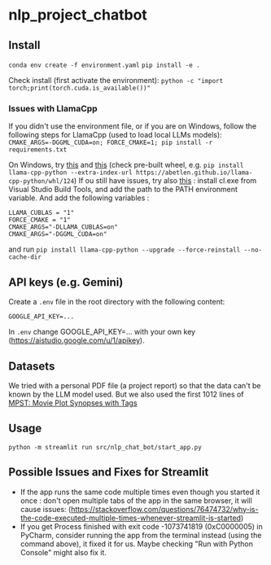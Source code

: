 # nlp_project_chatbot

## Install

`conda env create -f environment.yaml`
`pip install -e .`

Check install (first activate the environment): `python -c "import torch;print(torch.cuda.is_available())"`

### Issues with LlamaCpp

If you didn't use the environment file, or if you are on Windows, follow the following steps for LlamaCpp (used to load local LLMs models):
`CMAKE_ARGS=-DGGML_CUDA=on; FORCE_CMAKE=1; pip install -r requirements.txt`

On Windows, try [this](https://python.langchain.com/docs/integrations/llms/llamacpp/) and [this](https://pypi.org/project/llama-cpp-python/) (check pre-built wheel, e.g. `pip install llama-cpp-python --extra-index-url https://abetlen.github.io/llama-cpp-python/whl/124`)
If ou still have issues, try also [this](https://www.reddit.com/r/LocalLLaMA/comments/14jq3ih/lamacpppython_with_gpu_acceleration_on_windows/) : install cl.exe from Visual Studio Build Tools, and add the path to the PATH environment variable. And add the following variables :
```
LLAMA_CUBLAS = "1"
FORCE_CMAKE = "1"
CMAKE_ARGS="-DLLAMA_CUBLAS=on" 
CMAKE_ARGS="-DGGML_CUDA=on"
```
and run `pip install llama-cpp-python --upgrade --force-reinstall --no-cache-dir`

## API keys (e.g. Gemini)

Create a `.env` file in the root directory with the following content:

```
GOOGLE_API_KEY=...
```
In `.env` change GOOGLE_API_KEY=... with your own key (https://aistudio.google.com/u/1/apikey).

## Datasets

We tried with a personal PDF file (a project report) so that the data can't be known by the LLM model used.
But we also used the first 1012 lines of [MPST: Movie Plot Synopses with Tags](https://www.kaggle.com/datasets/cryptexcode/mpst-movie-plot-synopses-with-tags?resource=download)

## Usage

`python -m streamlit run src/nlp_chat_bot/start_app.py`

## Possible Issues and Fixes for Streamlit

- If the app runs the same code multiple times even though you started it once : don't open multiple tabs of the app in the same browser, it will cause issues: (https://stackoverflow.com/questions/76474732/why-is-the-code-executed-multiple-times-whenever-streamlit-is-started)
- If you get Process finished with exit code -1073741819 (0xC0000005) in PyCharm, consider running the app from the terminal instead (using the command above), it fixed it for us. Maybe checking "Run with Python Console" might also fix it.
